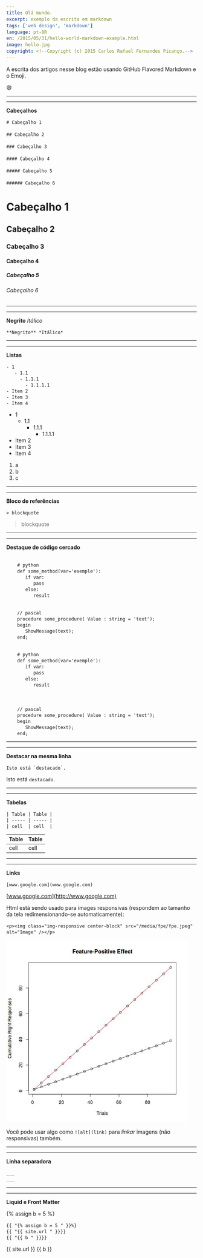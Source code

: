 ```yaml
---
title: Olá mundo. 
excerpt: exemplo da escrita em markdown
tags: ['web design', 'markdown']
language: pt-BR
en: /2015/05/31/hello-world-markdown-example.html
image: hello.jpg
copyright: <!--Copyright (c) 2015 Carlos Rafael Fernandes Picanço.-->
---
```



A escrita dos artigos nesse blog estão usando GitHub Flavored Markdown e o Emoji.

:smile:

___
___


**Cabeçalhos**


    # Cabeçalho 1

    ## Cabeçalho 2

    ### Cabeçalho 3

    #### Cabeçalho 4

    ##### Cabeçalho 5

    ###### Cabeçalho 6

# Cabeçalho 1

## Cabeçalho 2

### Cabeçalho 3

#### Cabeçalho 4

##### Cabeçalho 5

###### Cabeçalho 6

___
___


**Negrito** *Itálico*


    **Negrito** *Itálico*


___
___


**Listas**


    - 1
       - 1.1
         - 1.1.1
           - 1.1.1.1
    - Item 2
    - Item 3
    - Item 4

- 1
   - 1.1
     - 1.1.1
       - 1.1.1.1
- Item 2
- Item 3
- Item 4

1. a
1. b
1. c

___
___



**Bloco de referências**


    > blockquote


> blockquote


___
___


**Destaque de código cercado**


<pre><code class="python">
    # python
    def some_method(var='exemple'):
       if var:
          pass
       else:
          result
</code></pre>
    

<pre><code class="pascal">
    // pascal
    procedure some_procedure( Value : string = 'text');
    begin
       ShowMessage(text);
    end;
</code></pre>


<pre><code class="nohighlight">
    # python
    def some_method(var='exemple'):
       if var:
          pass
       else:
          result



    // pascal
    procedure some_procedure( Value : string = 'text');
    begin
       ShowMessage(text);
    end;
</code></pre>
___
___

**Destacar na mesma linha**


    Isto está `destacado`. 


Isto está `destacado`. 

___
___


**Tabelas**


    | Table | Table |
    | ----- | ----- |
    | cell  | cell  |


| Table | Table |
| ----- | ----- |
| cell  | cell  |


___
___


**Links**


    [www.google.com](www.google.com)


[www.google.com](http://www.google.com)


Html está sendo usado para images responsivas (respondem ao tamanho da tela redimensionando-se automaticamente):


    <p><img class="img-responsive center-block" src="/media/fpe/fpe.jpeg" alt="Image" /></p>

<p><img class="img-responsive center-block" src="/media/fpe/fpe.jpeg" alt="Image" /></p>

Você pode usar algo como `![alt](link)` para *linkar* imagens (não responsivas) também.

___
___


**Linha separadora**


    ___
    ___

___
___


**Liquid e Front Matter**

{% assign b = 5 %}


    {{ "{% assign b = 5 " }}%}
    {{ "{{ site.url " }}}}
    {{ "{{ b " }}}}

{{ site.url }}
{{ b }}